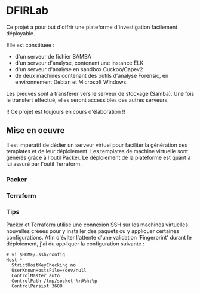 # DFIRLab


Ce projet a pour but d'offrir une plateforme d'investigation facilement déployable.

Elle est constituée :
* d'un serveur de fichier SAMBA
* d'un serveur d'analyse, contenant une instance ELK
* d'un serveur d'analyse en sandbox Cuckoo/Capev2
* de deux machines contenant des outils d'analyse Forensic, en environnement Debian et Microsoft Windows.

Les preuves sont à transférer vers le serveur de stockage (Samba). 
Une fois le transfert effectué, elles seront accessibles des autres serveurs.

!! Ce projet est toujours en cours d'élaboration !! 

## Mise en oeuvre

Il est impératif de dédier un serveur virtuel pour faciliter la génération des templates et de leur déploiement.
Les templates de machine virtuelle sont générés grâce à l'outil Packer.
Le déploiement de la plateforme est quant à lui assuré par l'outil Terraform.

### Packer


### Terraform

### Tips

Packer et Terraform utilise une connexion SSH sur les machines virtuelles nouvelles créées pour y installer des paquets ou y appliquer certaines configurations. Afin d'éviter l'attente d'une validation 'Fingerprint' durant le déploiement, j'ai du appliquer la configuration suivante :

```
# vi $HOME/.ssh/config 
Host *
  StrictHostKeyChecking no
  UserKnownHostsFile=/dev/null
  ControlMaster auto
  ControlPath /tmp/socket-%r@%h:%p
  ControlPersist 3600
```
